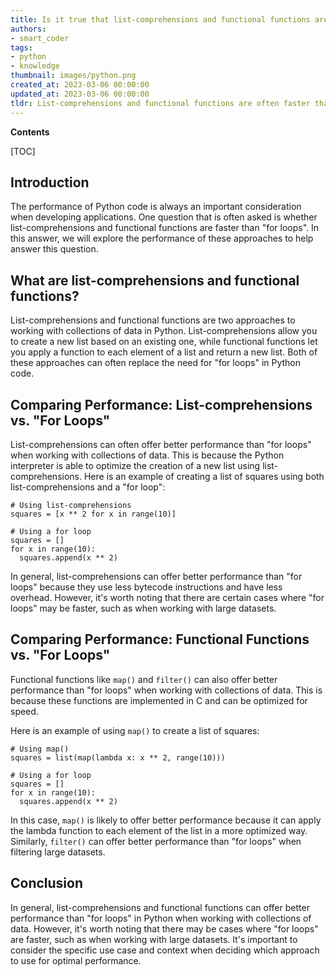 ```yaml
---
title: Is it true that list-comprehensions and functional functions are quicker than "for loops?"
authors:
- smart_coder
tags:
- python
- knowledge
thumbnail: images/python.png
created_at: 2023-03-06 00:00:00
updated_at: 2023-03-06 00:00:00
tldr: List-comprehensions and functional functions are often faster than `for loops` in Python because they are optimized for performance and take advantage of built-in functions.
---
```


**Contents**

[TOC]

Introduction
------------
The performance of Python code is always an important consideration when developing applications. One question that is often asked is whether list-comprehensions and functional functions are faster than "for loops". In this answer, we will explore the performance of these approaches to help answer this question.


What are list-comprehensions and functional functions?
-----------------------------------------------------
List-comprehensions and functional functions are two approaches to working with collections of data in Python. List-comprehensions allow you to create a new list based on an existing one, while functional functions let you apply a function to each element of a list and return a new list. Both of these approaches can often replace the need for "for loops" in Python code.


Comparing Performance: List-comprehensions vs. "For Loops"
---------------------------------------------------------
List-comprehensions can often offer better performance than "for loops" when working with collections of data. This is because the Python interpreter is able to optimize the creation of a new list using list-comprehensions. Here is an example of creating a list of squares using both list-comprehensions and a "for loop":

```
# Using list-comprehensions
squares = [x ** 2 for x in range(10)]

# Using a for loop
squares = []
for x in range(10):
  squares.append(x ** 2)
```

In general, list-comprehensions can offer better performance than "for loops" because they use less bytecode instructions and have less overhead. However, it's worth noting that there are certain cases where "for loops" may be faster, such as when working with large datasets.


Comparing Performance: Functional Functions vs. "For Loops"
------------------------------------------------------------
Functional functions like `map()` and `filter()` can also offer better performance than "for loops" when working with collections of data. This is because these functions are implemented in C and can be optimized for speed.

Here is an example of using `map()` to create a list of squares:

```
# Using map()
squares = list(map(lambda x: x ** 2, range(10)))

# Using a for loop
squares = []
for x in range(10):
  squares.append(x ** 2)
```

In this case, `map()` is likely to offer better performance because it can apply the lambda function to each element of the list in a more optimized way. Similarly, `filter()` can offer better performance than "for loops" when filtering large datasets.

Conclusion
----------
In general, list-comprehensions and functional functions can offer better performance than "for loops" in Python when working with collections of data. However, it's worth noting that there may be cases where "for loops" are faster, such as when working with large datasets. It's important to consider the specific use case and context when deciding which approach to use for optimal performance.

